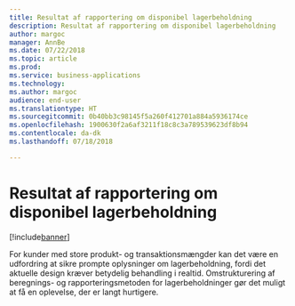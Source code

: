 ```yaml
---
title: Resultat af rapportering om disponibel lagerbeholdning
description: Resultat af rapportering om disponibel lagerbeholdning
author: margoc
manager: AnnBe
ms.date: 07/22/2018
ms.topic: article
ms.prod: 
ms.service: business-applications
ms.technology: 
ms.author: margoc
audience: end-user
ms.translationtype: HT
ms.sourcegitcommit: 0b40bb3c98145f5a260f412701a884a5936174ce
ms.openlocfilehash: 1900630f2a6af3211f18c8c3a789539623df8b94
ms.contentlocale: da-dk
ms.lasthandoff: 07/18/2018

---
```

#  <a name="on-hand-inventory-report-performance"></a>Resultat af rapportering om disponibel lagerbeholdning

[!include[banner](../../includes/banner.md)]

For kunder med store produkt- og transaktionsmængder kan det være en udfordring at sikre prompte oplysninger om lagerbeholdning, fordi det aktuelle design kræver betydelig behandling i realtid. Omstrukturering af beregnings- og rapporteringsmetoden for lagerbeholdninger gør det muligt at få en oplevelse, der er langt hurtigere.

